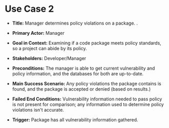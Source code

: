 # Use Case 2
* __Title:__
Manager determines policy violations on a package.
.
* __Primary Actor:__
Manager

* __Goal in Context:__
Examining if a code package meets policy standards, so a project can abide by its policy.

* __Stakeholders:__
Developer/Manager

* __Preconditions:__
The manager is able to get current vulnerability and policy information, and the databases for both are up-to-date.

* __Main Success Scenario:__
Any policy violations the package contains is found, and the package is accepted or denied (based on results.)

* __Failed End Conditions:__
Vulnerability information needed to pass policy is not present for comparison; any information used to determine policy violations isn't accurate.

* __Trigger:__
Package has all vulnerability information gathered.
